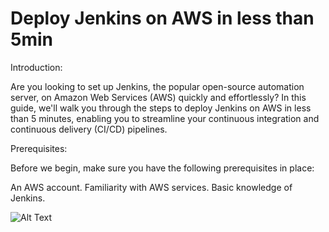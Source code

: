 # Deploy Jenkins on AWS in less than 5min
Introduction:

Are you looking to set up Jenkins, the popular open-source automation server, on Amazon Web Services (AWS) quickly and effortlessly? In this guide, we'll walk you through the steps to deploy Jenkins on AWS in less than 5 minutes, enabling you to streamline your continuous integration and continuous delivery (CI/CD) pipelines.

Prerequisites:

Before we begin, make sure you have the following prerequisites in place:

An AWS account.
Familiarity with AWS services.
Basic knowledge of Jenkins.

![Alt Text]([url_to_image](https://res.cloudinary.com/practicaldev/image/fetch/s--p_e297C6--/c_limit%2Cf_auto%2Cfl_progressive%2Cq_auto%2Cw_800/https://dev-to-uploads.s3.amazonaws.com/uploads/articles/a3t96ud4abxsefumgi19.jpg)https://res.cloudinary.com/practicaldev/image/fetch/s--p_e297C6--/c_limit%2Cf_auto%2Cfl_progressive%2Cq_auto%2Cw_800/https://dev-to-uploads.s3.amazonaws.com/uploads/articles/a3t96ud4abxsefumgi19.jpg)

